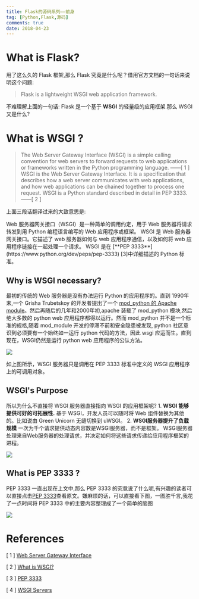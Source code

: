 ```yaml
---
title: Flask的源码系列——前身
tag: [Python,Flask,源码]
comments: true
date: 2018-04-23
---
```









# What is Flask?

用了这么久的 Flask 框架,那么 Flask 究竟是什么呢？借用官方文档的一句话来说明这个问题:

>Flask is a lightweight WSGI web application framework.

不难理解上面的一句话: Flask 是一个基于 **WSGI** 的轻量级的应用框架.那么 WSGI 又是什么?

# What is WSGI ?

>The Web Server Gateway Interface (WSGI) is a simple calling convention for web servers to forward requests to web applications or frameworks written in the Python programming language. ——[ 1 ]
WSGI is the Web Server Gateway Interface. It is a specification that describes how a web server communicates with web applications, and how web applications can be chained together to process one request.
WSGI is a Python standard described in detail in PEP 3333. ——[ 2 ] 

<p>
上面三段话翻译过来的大致意思是:<p> Web 服务器网关接口（WSGI）是一种简单的调用约定，用于 Web 服务器将请求转发到用 Python 编程语言编写的 Web 应用程序或框架。
WSGI 是 Web 服务器网关接口。它描述了 web 服务器如何与 web 应用程序通信，以及如何将 web 应用程序链接在一起处理一个请求。
WSGI 是在 [**PEP 3333**](https://www.python.org/dev/peps/pep-3333) [3]中详细描述的 Python 标准。

## Why is WSGI necessary? 

最初的传统的 Web 服务器是没有办法运行 Python 的应用程序的。直到 1990年末,一个  Grisha Trubetskoy 的开发者提出了一个 [mod_python 的 Apache module](https://grisha.org/blog/2013/10/25/mod-python-the-long-story/)。然后再随后的几年和2000年初,apache 装载了 mod_python 模块,然后绝大多数的 python web 应用程序都得以运行。然而 mod_python 并不是一个标准的规格,随着 mod_module 开发的停滞不前和安全隐患被发现, python 社区意识到必须要有一个始终如一运行 python 代码的方法，因此 wsgi 应运而生。直到现在，WSGI仍然是运行 python web 应用程序的公认方法。

![](http://ww1.sinaimg.cn/large/006wYWbGly1fqmp1h5mwbj30mg09e74l.jpg)

如上图所示，WSGI 服务器只是调用在 PEP 3333 标准中定义的 WSGI 应用程序上的可调用对象。

## WSGI's Purpose

所以为什么不直接将 WSGI 服务器直接指向 WSGI 的应用框架呢?
    1. **WSGI 能够提供可好的可拓展性.**  基于 WSGI，开发人员可以随时将 Web 组件替换为其他的。比如说由 Green Unicorn 无缝切换到 uWSGI。 
    2. **WSGI服务器提升了负载规模** 一次为千个请求提供动态内容数是WSGI服务器，而不是框架。 WSGI服务器处理来自Web服务器的处理请求，并决定如何将这些请求传递给应用程序框架的进程。

![](http://ww1.sinaimg.cn/large/006wYWbGly1fqmsl2kaf4j30xr0b23yw.jpg)


## What is  PEP 3333  ?

PEP 3333 一直出现在上文中,那么 PEP 3333 的究竟说了什么呢,有兴趣的读者可以直接点击[PEP 3333](https://www.python.org/dev/peps/pep-3333)查看原文。嫌麻烦的话，可以直接看下图，一图胜千言,我花了一点时间将 PEP 3333 中的主要内容整理成了一个简单的脑图

![](http://ww1.sinaimg.cn/large/006wYWbGly1fqmnnn8ekjj324r1f9445.jpg)

# References

[ 1 ] [Web Server Gateway Interface](https://en.wikipedia.org/wiki/Web_Server_Gateway_Interface)

[ 2 ] [What is WSGI?](http://wsgi.readthedocs.io/en/latest/what.html)

[ 3 ] [PEP 3333](https://www.python.org/dev/peps/pep-3333)

[ 4 ] [WSGI Servers](https://www.fullstackpython.com/wsgi-servers.html)